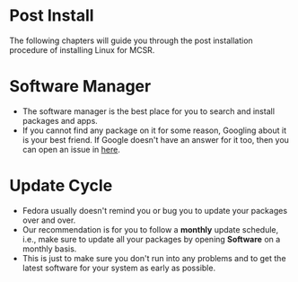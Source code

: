 # Post Install

The following chapters will guide you through the post installation procedure of installing Linux for MCSR.

# Software Manager

- The software manager is the best place for you to search and install packages and apps.
- If you cannot find any package on it for some reason, Googling about it is your best friend. If Google doesn't have an answer for it too, then you can open an issue in [here](https://github.com/its-saanvi/linux-mcsr/issues/).

# Update Cycle

- Fedora usually doesn't remind you or bug you to update your packages over and over.
- Our recommendation is for you to follow a **monthly** update schedule, i.e., make sure to update all your packages by opening **Software** on a monthly basis.
- This is just to make sure you don't run into any problems and to get the latest software for your system as early as possible.

